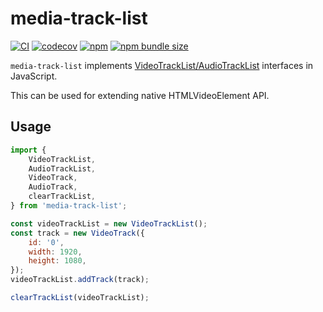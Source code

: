 # media-track-list

[![CI](https://github.com/mad-gooze/media-track-list/actions/workflows/ci.yml/badge.svg)](https://github.com/mad-gooze/media-track-list/actions/workflows/ci.yml)
[![codecov](https://codecov.io/gh/mad-gooze/media-track-list/branch/main/graph/badge.svg?token=AA4DFXUB19)](https://codecov.io/gh/mad-gooze/media-track-list)
[![npm](https://img.shields.io/npm/v/media-track-list)](https://www.npmjs.com/package/media-track-list)
[![npm bundle size](https://img.shields.io/bundlephobia/minzip/media-track-list)](https://bundlephobia.com/result?p=media-track-list)

`media-track-list` implements [VideoTrackList/AudioTrackList](https://html.spec.whatwg.org/multipage/media.html#audiotracklist-and-videotracklist-objects) interfaces in JavaScript.

This can be used for extending native HTMLVideoElement API.

## Usage

```js
import {
    VideoTrackList,
    AudioTrackList,
    VideoTrack,
    AudioTrack,
    clearTrackList,
} from 'media-track-list';

const videoTrackList = new VideoTrackList();
const track = new VideoTrack({
    id: '0',
    width: 1920,
    height: 1080,
});
videoTrackList.addTrack(track);

clearTrackList(videoTrackList);
```
